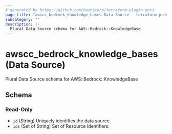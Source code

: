 ```yaml
---
# generated by https://github.com/hashicorp/terraform-plugin-docs
page_title: "awscc_bedrock_knowledge_bases Data Source - terraform-provider-awscc"
subcategory: ""
description: |-
  Plural Data Source schema for AWS::Bedrock::KnowledgeBase
---
```


# awscc_bedrock_knowledge_bases (Data Source)

Plural Data Source schema for AWS::Bedrock::KnowledgeBase



<!-- schema generated by tfplugindocs -->
## Schema

### Read-Only

- `id` (String) Uniquely identifies the data source.
- `ids` (Set of String) Set of Resource Identifiers.
